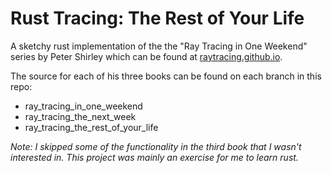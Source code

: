# Rust Tracing: The Rest of Your Life

A sketchy rust implementation of the the "Ray Tracing in One Weekend" series by Peter Shirley which can be found at [raytracing.github.io](https://raytracing.github.io/).

The source for each of his three books can be found on each branch in this repo:

- ray_tracing_in_one_weekend
- ray_tracing_the_next_week
- ray_tracing_the_rest_of_your_life

_Note: I skipped some of the functionality in the third book that I wasn't interested in. This project was mainly an exercise for me to learn rust._
